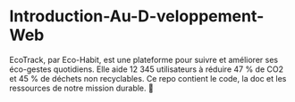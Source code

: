 # Introduction-Au-D-veloppement-Web
EcoTrack, par Eco-Habit, est une plateforme pour suivre et améliorer ses éco-gestes quotidiens. Elle aide 12 345 utilisateurs à réduire 47 % de CO2 et 45 % de déchets non recyclables. Ce repo contient le code, la doc et les ressources de notre mission durable. 🌱
